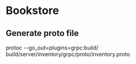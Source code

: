# Bookstore

## Generate proto file
protoc --go_out=plugins=grpc:build/ build/server/inventory/grpc/proto/inventory.proto